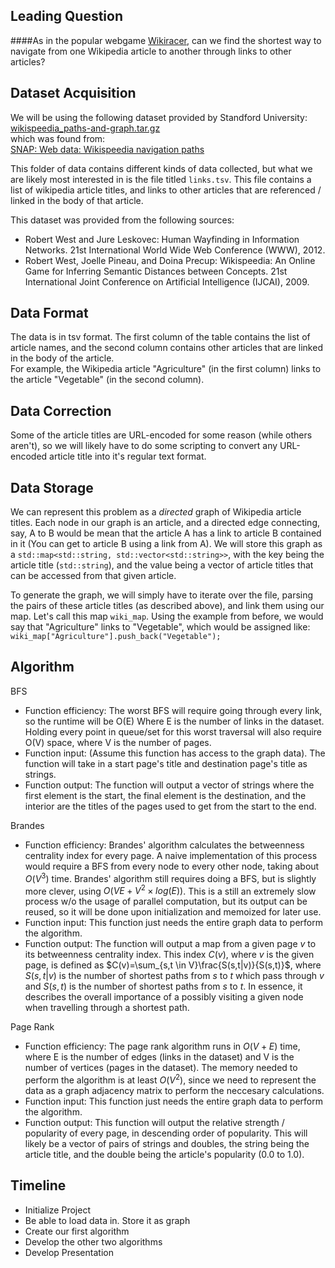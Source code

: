 ## Leading Question 

####As in the popular webgame [Wikiracer](https://www.thewikigame.com/group), can we find the shortest way to navigate from one Wikipedia article to another through links to other articles?

## Dataset Acquisition

We will be using the following dataset provided by Standford University:   
[wikispeedia_paths-and-graph.tar.gz](http://snap.stanford.edu/data/wikispeedia/wikispeedia_paths-and-graph.tar.gz)   
which was found from:  
[SNAP: Web data: Wikispeedia navigation paths](http://snap.stanford.edu/data/wikispeedia.html)   

This folder of data contains different kinds of data collected, but what we are likely most interested in is the file titled `links.tsv`. This file contains a list of wikipedia article titles, and links to other articles that are referenced / linked in the body of that article.

This dataset was provided from the following sources:  
- Robert West and Jure Leskovec: Human Wayfinding in Information Networks. 21st International World Wide Web Conference (WWW), 2012.  
- Robert West, Joelle Pineau, and Doina Precup: Wikispeedia: An Online Game for Inferring Semantic Distances between Concepts. 21st International Joint Conference on Artificial Intelligence (IJCAI), 2009.  

## Data Format

The data is in tsv format. The first column of the table contains the list of article names, and the second column contains other articles that are linked in the body of the article.  
For example, the Wikipedia article "Agriculture" (in the first column) links to the article "Vegetable" (in the second column). 

## Data Correction

Some of the article titles are URL-encoded for some reason (while others aren't), so we will likely have to do some scripting to convert any URL-encoded article title into it's regular text format.

## Data Storage

We can represent this problem as a *directed* graph of Wikipedia article titles. Each node in our graph is an article, and a directed edge connecting, say, A to B would be mean that the article A has a link to article B contained in it (You can get to article B using a link from A). 
We will store this graph as a `std::map<std::string, std::vector<std::string>>`, with the key being the article title (`std::string`), and the value being a vector of article titles that can be accessed from that given article.

To generate the graph, we will simply have to iterate over the file, parsing the pairs of these article titles (as described above), and link them using our map. Let's call this map `wiki_map`. Using the example from before, we would say that "Agriculture" links to "Vegetable", which would be assigned like: `wiki_map["Agriculture"].push_back("Vegetable");`

## Algorithm

BFS
- Function efficiency: The worst BFS will require going through every link, so the runtime will be O(E) Where E is the number of links in the dataset. Holding every point in queue/set for this worst traversal will also require O(V) space, where V is the number of pages. 
- Function input: (Assume this function has access to the graph data). The function will take in a start page's title and destination page's title as strings. 
- Function output: The function will output a vector of strings where the first element is the start, the final element is the destination, and the interior are the titles of the pages used to get from the start to the end.

Brandes
- Function efficiency: Brandes' algorithm calculates the betweenness centrality index for every page. A naive implementation of this process would require a BFS from every node to every other node, taking about $O(V^3)$ time. Brandes' algorithm still requires doing a BFS, but is slightly more clever, using $O(VE + V^2 \times log(E))$. This is a still an extremely slow process w/o the usage of parallel computation, but its output can be reused, so it will be done upon initialization and memoized for later use.
- Function input: This function just needs the entire graph data to perform the algorithm.
- Function output: The function will output a map from a given page $v$ to its betweenness centrality index. This index $C(v)$, where $v$ is the given page, is defined as $C(v)=\sum_{s,t \in V}\frac{S(s,t|v)}{S(s,t)}$, where $S(s,t|v)$ is the number of shortest paths from $s$ to $t$ which pass through $v$ and $S(s,t)$ is the number of shortest paths from $s$ to $t$. In essence, it describes the overall importance of a possibly visiting a given node when travelling through a shortest path.

Page Rank
- Function efficiency: The page rank algorithm runs in $O(V + E)$ time, where E is the number of edges (links in the dataset) and V is the number of vertices (pages in the dataset). The memory needed to perform the algorithm is at least $O(V^2)$, since we need to represent the data as a graph adjacency matrix to perform the neccesary calculations.
- Function input: This function just needs the entire graph data to perform the algorithm.
- Function output: This function will output the relative strength / popularity of every page, in descending order of popularity. This will likely be a vector of pairs of strings and doubles, the string being the article title, and the double being the article's popularity (0.0 to 1.0).

## Timeline

- Initialize Project
- Be able to load data in. Store it as graph
- Create our first algorithm
- Develop the other two algorithms
- Develop Presentation
